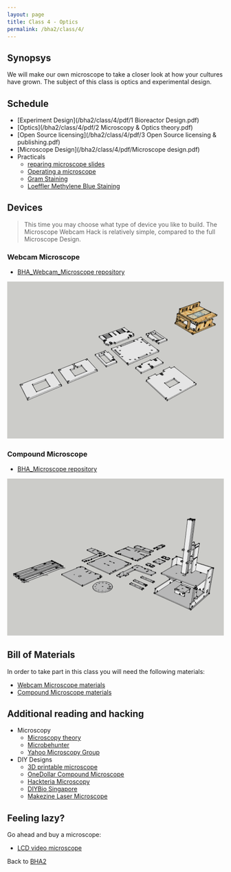 ```yaml
---
layout: page
title: Class 4 - Optics
permalink: /bha2/class/4/
---
```


## Synopsys

We will make our own microscope to take a closer look at how your
cultures have grown. The subject of this class is optics and experimental design.

## Schedule

* [Experiment Design](/bha2/class/4/pdf/1 Bioreactor Design.pdf)
* [Optics](/bha2/class/4/pdf/2 Microscopy & Optics theory.pdf)
* [Open Source licensing](/bha2/class/4/pdf/3 Open Source licensing & publishing.pdf)
* [Microscope Design](/bha2/class/4/pdf/Microscope design.pdf)
* Practicals
  * [reparing microscope slides](/bha2/class/4/preparing-slides/)
  * [Operating a microscope](/bha2/class/4/operating-microscope/)
  * [Gram Staining](/bha2/class/4/gram-staining/)
  * [Loeffler Methylene Blue Staining](/bha2/class/4/loeffler-staining/)

## Devices

> This time you may choose what type of device you like to build. The Microscope Webcam Hack is relatively simple, compared to the full Microscope Design.

### Webcam Microscope

* [BHA_Webcam_Microscope repository](https://github.com/BioHackAcademy/BHA_Webcam_Microscope)

![Webcam Microscope](/bha2/class/4/WebcamMicroscope.png)

### Compound Microscope

* [BHA_Microscope repository](https://github.com/BioHackAcademy/BHA_Microscope)

![Compound Microscope](/bha2/class/4/CompoundMicroscope.png)

## Bill of Materials

In order to take part in this class you will need the following materials:

* [Webcam Microscope materials](https://github.com/BioHackAcademy/BHA_Webcam_Microscope/blob/master/BoM.md)
* [Compound Microscope materials](https://github.com/BioHackAcademy/BHA_Microscope/blob/master/BoM.md)

## Additional reading and hacking

* Microscopy
  * [Microscopy theory](http://micro.magnet.fsu.edu/primer/anatomy/anatomy.html)
  * [Microbehunter](http://www.microbehunter.com/)
  * [Yahoo Microscopy Group](https://groups.yahoo.com/neo/groups/Microscope/info)
* DIY Designs
  * [3D printable microscope](http://www.thingiverse.com/thing:77450)
  * [OneDollar Compound Microscope](http://www.funsci.com/fun3_en/ucomp1/ucomp1.htm)
  * [Hackteria Microscopy](http://hackteria.org/wiki/index.php/DIY_microscopy)
  * [DIYBio Singapore](https://diybiosingapore.wordpress.com/2014/06/22/diy-webcam-microscope-sg-style-2/)
  * [Makezine Laser Microscope](http://makezine.com/projects/make-36-boards/laser-projection-microscope/)

## Feeling lazy?

Go ahead and buy a microscope:

* [LCD video microscope](https://www.conrad.nl/nl/bresser-lcd-microscoop-35-inch-40x-1600x-815889.html)

Back to [BHA2](/bha2/)